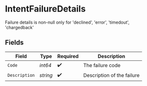 # IntentFailureDetails

Failure details is non-null only for 'declined', 'error', 'timedout', 'chargedback'


## Fields

| Field                      | Type                       | Required                   | Description                |
| -------------------------- | -------------------------- | -------------------------- | -------------------------- |
| `Code`                     | *int64*                    | :heavy_check_mark:         | The failure code           |
| `Description`              | *string*                   | :heavy_check_mark:         | Description of the failure |